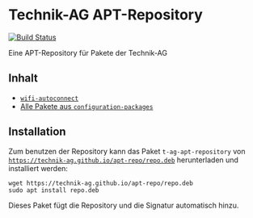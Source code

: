 # Technik-AG APT-Repository

[![Build Status](https://travis-ci.com/Technik-AG/apt-repo.svg?branch=deploy)](https://travis-ci.com/Technik-AG/apt-repo)

Eine APT-Repository für Pakete der Technik-AG

## Inhalt

* [`wifi-autoconnect`](https://github.com/Technik-AG/wifi-autoconnect)
* [Alle Pakete aus `configuration-packages`](https://github.com/Technik-AG/configuration-packages)

## Installation

Zum benutzen der Repository kann das Paket `t-ag-apt-repository` von [`https://technik-ag.github.io/apt-repo/repo.deb`](https://technik-ag.github.io/apt-repo/repo.deb) herunterladen und installiert werden:

```shell
wget https://technik-ag.github.io/apt-repo/repo.deb
sudo apt install repo.deb
```

Dieses Paket fügt die Repository und die Signatur automatisch hinzu.
